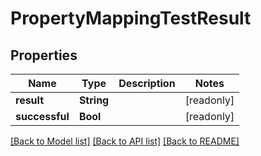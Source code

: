 # PropertyMappingTestResult

## Properties
Name | Type | Description | Notes
------------ | ------------- | ------------- | -------------
**result** | **String** |  | [readonly] 
**successful** | **Bool** |  | [readonly] 

[[Back to Model list]](../README.md#documentation-for-models) [[Back to API list]](../README.md#documentation-for-api-endpoints) [[Back to README]](../README.md)


